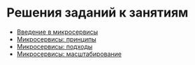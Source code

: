 # Решения заданий к занятиям
- [Введение в микросервисы](11-microservices-01-intro/README.md)
- [Микросервисы: принципы](11-microservices-02-principles/README.md)
- [Микросервисы: подходы](11-microservices-03-approaches/README.md)
- [Микросервисы: масштабирование](11-microservices-04-scaling/README.md)